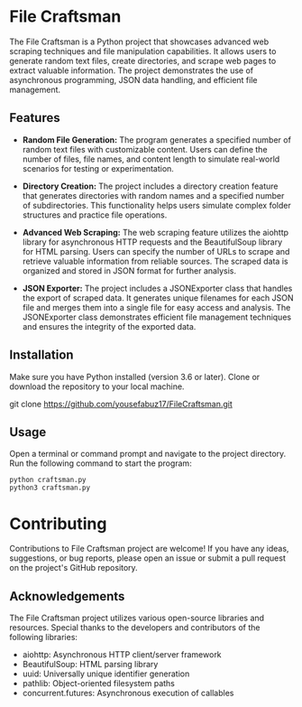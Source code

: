 # File Craftsman
The File Craftsman is a Python project that showcases advanced web scraping techniques and file manipulation capabilities. It allows users to generate random text files, create directories, and scrape web pages to extract valuable information. The project demonstrates the use of asynchronous programming, JSON data handling, and efficient file management.

## Features
- **Random File Generation:** The program generates a specified number of random text files with customizable content. Users can define the number of files, file names, and content length to simulate real-world scenarios for testing or experimentation.

- **Directory Creation:** The project includes a directory creation feature that generates directories with random names and a specified number of subdirectories. This functionality helps users simulate complex folder structures and practice file operations.

- **Advanced Web Scraping:** The web scraping feature utilizes the aiohttp library for asynchronous HTTP requests and the BeautifulSoup library for HTML parsing. Users can specify the number of URLs to scrape and retrieve valuable information from reliable sources. The scraped data is organized and stored in JSON format for further analysis.

- **JSON Exporter:** The project includes a JSONExporter class that handles the export of scraped data. It generates unique filenames for each JSON file and merges them into a single file for easy access and analysis. The JSONExporter class demonstrates efficient file management techniques and ensures the integrity of the exported data.

## Installation
Make sure you have Python installed (version 3.6 or later).
Clone or download the repository to your local machine.

git clone https://github.com/yousefabuz17/FileCraftsman.git

## Usage
Open a terminal or command prompt and navigate to the project directory.
Run the following command to start the program:
```shell
python craftsman.py
python3 craftsman.py
```

# Contributing
Contributions to File Craftsman project are welcome! If you have any ideas, suggestions, or bug reports, please open an issue or submit a pull request on the project's GitHub repository.

## Acknowledgements
The File Craftsman project utilizes various open-source libraries and resources. Special thanks to the developers and contributors of the following libraries:
- aiohttp: Asynchronous HTTP client/server framework
- BeautifulSoup: HTML parsing library
- uuid: Universally unique identifier generation
- pathlib: Object-oriented filesystem paths
- concurrent.futures: Asynchronous execution of callables
